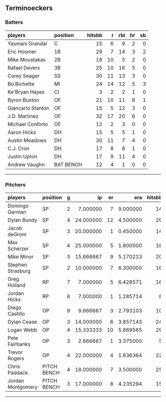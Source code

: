 ## Terminoeckers

### Batters

 
|players           |position  | hitsbb|  r| rbi| hr| sb| 
|:-----------------|:---------|------:|--:|---:|--:|--:| 
|Yasmani Grandal   |C         |     15|  6|   9|  2|  0| 
|Eric Hosmer       |1B        |     29|  7|  14|  3|  2| 
|Mike Moustakas    |2B        |     18| 10|   5|  2|  0| 
|Rafael Devers     |3B        |     25| 10|  16|  5|  0| 
|Corey Seager      |SS        |     30| 11|  13|  3|  0| 
|Bo Bichette       |MI        |     24| 14|  12|  5|  3| 
|Ke'Bryan Hayes    |CI        |      3|  2|   2|  1|  0| 
|Byron Buxton      |OF        |     21| 10|  11|  6|  1| 
|Giancarlo Stanton |OF        |     15|  5|  12|  3|  0| 
|J.D. Martinez     |OF        |     32| 17|  20|  6|  0| 
|Michael Conforto  |OF        |     12|  2|   3|  0|  0| 
|Aaron Hicks       |DH        |     15|  5|   5|  1|  0| 
|Austin Meadows    |DH        |     30| 11|   7|  4|  0| 
|C.J. Cron         |DH        |     17|  8|   8|  1|  0| 
|Justin Upton      |DH        |     17|  9|  11|  4|  0| 
|Andrew Vaughn     |BAT BENCH |     12|  4|   1|  0|  0| 


* * *

### Pitchers

 
|players           |position    |  g|        ip| er|      era| hitsbb|      whip| so|  w| sv| 
|:-----------------|:-----------|--:|---------:|--:|--------:|------:|---------:|--:|--:|--:| 
|Domingo German    |SP          |  2|  7.000000|  7| 9.000000|     14| 2.0000000|  7|  0|  0| 
|Dylan Bundy       |SP          |  4| 24.000000| 12| 4.500000|     29| 1.2083333| 28|  0|  0| 
|Jacob deGrom      |SP          |  3| 20.000000|  1| 0.450000|     14| 0.7000000| 35|  1|  0| 
|Max Scherzer      |SP          |  4| 25.000000|  5| 1.800000|     18| 0.7200000| 33|  1|  0| 
|Mike Minor        |SP          |  3| 15.666667|  9| 5.170213|     20| 1.2765957| 12|  1|  0| 
|Stephen Strasburg |SP          |  2| 10.000000|  7| 6.300000|     16| 1.6000000| 11|  0|  0| 
|Greg Holland      |RP          |  7|  7.000000|  5| 6.428571|     16| 2.2857143|  6|  2|  2| 
|Jordan Hicks      |RP          |  6|  7.000000|  1| 1.285714|      8| 1.1428571|  7|  0|  0| 
|Diego Castillo    |OP          |  9|  9.666667|  3| 2.793103|     10| 1.0344828| 13|  0|  4| 
|Dylan Cease       |OP          |  3| 14.000000|  6| 3.857143|     24| 1.7142857| 15|  0|  0| 
|Logan Webb        |OP          |  4| 15.333333| 10| 5.869565|     29| 1.8913043| 16|  0|  0| 
|Pete Fairbanks    |OP          |  3|  2.666667|  1| 3.375000|      5| 1.8750000|  2|  0|  0| 
|Trevor Rogers     |OP          |  4| 22.000000|  4| 1.636364|     22| 1.0000000| 31|  2|  0| 
|Chris Paddack     |PITCH BENCH |  4| 18.000000|  7| 3.500000|     25| 1.3888889| 17|  1|  0| 
|Jordan Montgomery |PITCH BENCH |  3| 17.000000|  8| 4.235294|     15| 0.8823529| 18|  1|  0| 


* * *


